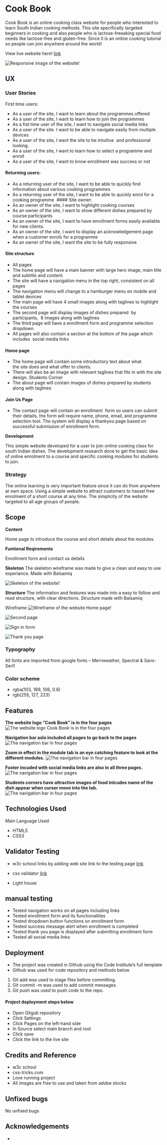 # Cook Book
Cook Book is an online cooking class website for people who interested to learn South Indian cooking methods. This site specifically targeted beginners in cooking and also people who is lactose-freeaking special food needs like lactose-free and gluten-free. Since it is an online cooking tutorial so people can join anywhere around the world!


View live website here! <a href="https://minumthomas.github.io/project-1/">link</a>

![Responsive image of the website!](/assets/image/responsive%20image%20readme.png "responsive image of the website")
## UX

### User Stories
First time users:
- As a user of the site, I want to learn about the programmes offered 
- As a user of the site, I want to learn how to join the programmes 
- As a fist time user of the site, I want to navigate social media links 
- As a user of the site. I want to be able to navigate easily from multiple devices 
- As a user of the site, I want the site to be intuitive  and professional looking.
- As a user of the site, I want to learn how to select a programme and enroll 
- As a user of the site, I want to know enrollment was success or not 
#### Returning users:
- As a returning user of the site, I want to be able to quickly find information about various cooking programmes 
- As a returning user of the site, I want to be able to quickly enrol for a cooking programme 
#### Site owner:
- As an owner of the site, I want to highlight cooking courses  
- As an owner of the site, I want to show different dishes prepared by course participants
- As an owner of the site, I want to have enrollment forms easily available for new clients.
- As an owner of the site, I want to display an acknowledgement page when a customer enrols for a programme 
- As an owner of the site, I want the site to be fully responsive 
 
#### Site structure
- All pages
- The home page will have a main banner with large hero image, main title and subtitle and content. 
- The site will have a navigation menu in the top right, consistent on all pages
- The navigation menu will change to a hamburger menu on mobile and tablet devices 
- The main page will have 4 small images along with taglines to highlight the courses 
- The second page will display images of dishes prepared  by participants,  8 images along with taglines 
- The third page will have a enrollment form and programme selection dropdown. 
 
- All pages will also contain a section at the bottom of the page which includes  social media links
#### Home page
- The home page will contain some introductory text about what the site does and what offer to clients.
 
- There will also be an image with relevant taglines that fits in with the site design.
Students Corner
- The about page will contain images of dishes prepared by students along with taglines
#### Join Us Page
- The contact page will contain an enrollment  form so users can submit their details, the form will require name, phone, email, and programme selection tool. The system will display a thankyou page based on successful submission of enrollment form.



**Development**

This simple website developed for a user to join online cooking class for south Indian dishes. The development research done to get the basic idea of online enrolment to a course and specific cooking modules for students to join.

### Strategy
The online learning is very important feature since it can do from anywhere at own space. Using a simple website to attract customers to hassel free enrolment of a short course at any time. The simplicity of the website targeted to all age groups of people.


## Scope

__Content__

Home page to introduce the course and short details about the modules. 

__Funtional Reqirements__

Enrollment form and contact us details


**Skeleton**
The skeleton wireframe was made to give a clean and easy to use experiance.
Made with Balsamiq

![Skeleton of the website!](/assets/image/skeleton.png)


**Structure**
The information and features was made into a easy to follow and read structure, with clear directions.
Structure made with Balsamiq

Wireframe 
![Wireframe of the website Home page!](/assets/image/Home%20Page.png  "wireframe of home page")

![Second page](/assets/image/Students%20Corner.png "wireframe of food image page")

![Sign in form](/assets/image/Form%20.png  "wireframe of home page")

![Thank you page](/assets/image/Thankyou%20Page.png "wireframe of home page")




### Typography

All fonts are imported from google fonts – Merriweather, Spectral & Sans- Serif
 



### Color scheme

- rgba(103, 189, 106, 0.6)
- rgb(255, 127, 223)

## Features

**The website logo “Cook Book” is in the four pages**
![The website logo Cook Book is in the four pages](/assets/image/logo%20and%20nav%20bar.png "image of home page")

**Navigation bar aslo included all pages to go back to the pages**
![The navigation bar in four pages](/assets/image/nav%20bar.png "image of navigation page")

**Zoom in effect in the module tab is an eye catching feature to look at the different modules.**
![The navigation bar in four pages](/assets/image/formP.png "image of form page")

**Footer incuded with social media links are also in all three pages.** 
![The navigation bar in four pages](/assets/image/footer.png "image of social media links")

**Students corners have attractive images of food inlcudes name of the dish appear when cursor move into the tab.**
![The navigation bar in four pages](/assets/image/thanksP.png "image of thank you page")



## Technologies Used

Main Language Used
- HTML5
- CSS3

## Validator Testing

- w3c school links by adding web site link to the testing page
<a href="https://validator.w3.org/nu/?doc=https%3A%2F%2Fminumthomas.github.io%2FCookBook%2Fjoinus.html">link</a>

- css validator
<a href="https://jigsaw.w3.org/css-validator/validator?uri=https%3A%2F%2Fminumthomas.github.io%2FCookBook%2Fassets%2Fcss%2Fstyle.css&profile=css3svg&usermedium=all&warning=1&vextwarning=&lang=en">link</a>

- Light house


## manual testing
- Tested navigation works on all pages including links 
- Tested enrollment form and its functionalities 
- Tested dropdown button functions on enrollment form 
- Tested success message alert when enrollment is completed 
- Tested thank you page is displayed after submitting enrollment form 
- Tested all social media links 


## Deployment
- The project was created in Github using the Code Institute’s full template
- Github was used for code repository and methods below 
1. Git add was used to stage files before committing.
2. Git commit -m was used to add commit messages.
3. Git push was used to push code to the repo.
 
#### Project deployment steps below

- Open Gitgub repository
- Click Settings
- Click Pages on the left-hand side
- In Source select main branch and root
- Click save
- Click the link to the live site


## Credits and Reference

- w3c school 
- css-tricks.com
- Love running project 
- All images are free to use and taken from adobe stocks

## Unfixed bugs
No unfixed bugs

## Acknowledgements
<!-- - thanks to Chris quinn mentor -->
<!-- - slack team members -->
- 
